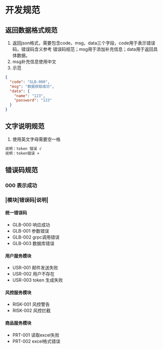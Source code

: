 # 开发规范 #

## 返回数据格式规范
1. 返回json格式，需要包含code，msg，data三个字段，code用于表示错误码，错误码含义参考
错误码规范；msg用于添加补充信息；data用于返回具体数据。
2. msg补充信息使用中文
3. 示范 
```json
{
  "code": "GLB-000",
  "msg": "数据获取成功",
  "data": {
    "name": "123",
    "password": "123"
  }
}
```
## 文字说明规范
1. 使用英文字母需要空一格
```txt
说明：token 错误 √
说明：token错误 ×
```

## 错误码规范 
### 000 表示成功
### |模块|错误码|说明|
#### 统一错误码
- GLB-000 响应成功
- GLB-001 参数错误
- GLB-002 grpc调用错误
- GLB-003 数据库错误
#### 用户服务模块
- USR-001 邮件发送失败
- USR-002 用户不存在
- USR-003 token 生成失败
#### 风控服务模块
- RISK-001 风控警告
- RISK-002 风控拦截
#### 商品服务模块
- PRT-001 读取excel失败
- PRT-002 excel格式错误